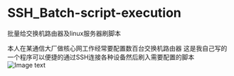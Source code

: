 # SSH_Batch-script-execution
批量给交换机路由器及linux服务器刷脚本

本人在某通信大厂做核心网工作经常要配置数百台交换机路由器
这是我自己写的一个程序可以便捷的通过SSH连接各种设备然后刷入需要配置的脚本
![Image text](https://raw.github.com/Arthas-2234/repositpry/master/SSH_Batch-script-execution/img/list.png)



